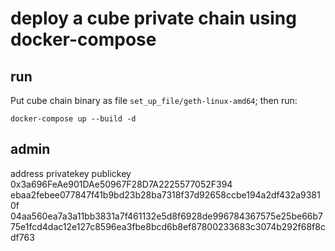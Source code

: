 # deploy a cube private chain using docker-compose

## run

Put cube chain binary as file `set_up_file/geth-linux-amd64`;
then run:
```shell
docker-compose up --build -d
```

## admin 
address     privatekey      publickey
0x3a696FeAe901DAe50967F28D7A2225577052F394      ebaa2febee077847f41b9bd23b28ba7318f37d92658ccbe194a2df432a93810f        04aa560ea7a3a11bb3831a7f461132e5d8f6928de996784367575e25be66b775e1fcd4dac12e127c8596ea3fbe8bcd6b8ef87800233683c3074b292f68f8cdf763

